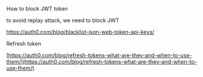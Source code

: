 How to block JWT token

to avoid replay attack, we need to block JWT

https://auth0.com/blog/blacklist-json-web-token-api-keys/

Refresh token

[https://auth0.com/blog/refresh-tokens-what-are-they-and-when-to-use-them/](https://auth0.com/blog/refresh-tokens-what-are-they-and-when-to-use-them/)

